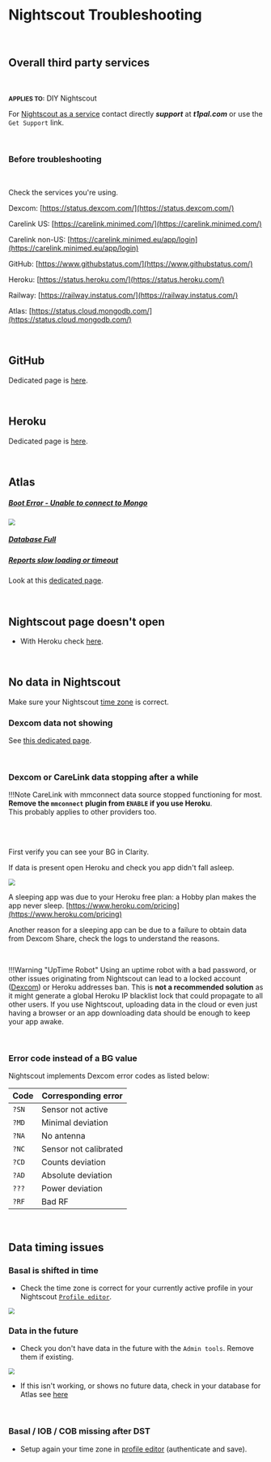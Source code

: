 # Nightscout Troubleshooting

</br>

## Overall third party services

</br>

<span style="font-size:smaller;">**APPLIES TO:**</span>	DIY Nightscout

For [Nightscout as a service](/#nightscout-as-a-service) contact directly ***support*** at ***t1pal.com*** or use the `Get Support` link.

</br>

### Before troubleshooting

</br>

Check the services you're using.

Dexcom: [https://status.dexcom.com/](https://status.dexcom.com/)

Carelink US: [https://carelink.minimed.com/](https://carelink.minimed.com/)

Carelink non-US: [https://carelink.minimed.eu/app/login](https://carelink.minimed.eu/app/login)

GitHub: [https://www.githubstatus.com/](https://www.githubstatus.com/)

Heroku: [https://status.heroku.com/](https://status.heroku.com/)

Railway: [https://railway.instatus.com/](https://railway.instatus.com/)

Atlas: [https://status.cloud.mongodb.com/](https://status.cloud.mongodb.com/)

</br>

## GitHub

Dedicated page is [here](github.md).

</br>

## Heroku

Dedicated page is [here](heroku.md).

</br>

## Atlas

##### [Boot Error - Unable to connect to Mongo](../atlas/#unable-to-connect-to-mongo)

<img src="../img/TShoot43.png" style="zoom:80%;" >

##### [Database Full](../atlas/#database-full)

##### [Reports slow loading or timeout](../atlas/#reports-slow-loading-or-timeout)

Look at this [dedicated page](./atlas.md).

</br>

## Nightscout page doesn't open

- With Heroku check [here](../heroku).

</br>

## No data in Nightscout

Make sure your Nightscout [time zone](../../nightscout/profile_editor/) is correct.

### Dexcom data not showing

See [this dedicated page](../dexcom_bridge/).

</br>

### Dexcom or CareLink data stopping after a while

!!!Note
    CareLink with mmconnect data source stopped functioning for most.  
    **Remove the `mmconnect` plugin from `ENABLE` if you use Heroku**.  
    This probably applies to other providers too.

</br></br>

First verify you can see your BG in Clarity.

If data is present open Heroku and check you app didn't fall asleep.

<img src="../img/TShoot25.png" style="zoom:80%;" >

</br>

A sleeping app was due to your Heroku free plan: a Hobby plan makes the app never sleep. [https://www.heroku.com/pricing](https://www.heroku.com/pricing) 

Another reason for a sleeping app can be due to a failure to obtain data from Dexcom Share, check the logs to understand the reasons.

</br>

!!!Warning "UpTime Robot"
    Using an uptime robot with a bad password, or other issues originating from Nightscout can lead to a locked account ([Dexcom](../dexcom_bridge/#account-lock)) or Heroku addresses ban. This is **not a recommended solution** as it might generate a global Heroku IP blacklist lock that could propagate to all other users. If you use Nightscout, uploading data in the cloud or even just having a browser or an app downloading data should be enough to keep your app awake.

</br>

### Error code instead of a BG value

Nightscout implements Dexcom error codes as listed below:

| Code  | Corresponding error   |
| ----- | --------------------- |
| `?SN` | Sensor not active     |
| `?MD` | Minimal deviation     |
| `?NA` | No antenna            |
| `?NC` | Sensor not calibrated |
| `?CD` | Counts deviation      |
| `?AD` | Absolute deviation    |
| `???` | Power deviation       |
| `?RF` | Bad RF                |

</br>

## Data timing issues

### Basal is shifted in time

- Check the time zone is correct for your currently active profile in your Nightscout [`Profile editor`](../../nightscout/profile_editor/).

<img src="../img/TShoot30.png" style="zoom:75%;" >

</br>

### Data in the future

- Check you don't have data in the future with the `Admin tools`. Remove them if existing.

<img src="../img/TShoot31.png" style="zoom:75%;" >

</br>

- If this isn't working, or shows no future data, check in your database for Atlas see [here](../atlas/#data-in-the-future)

</br>

### Basal / IOB / COB missing after DST

- Setup again your time zone in [profile editor](../../nightscout/profile_editor/) (authenticate and save).

</br>